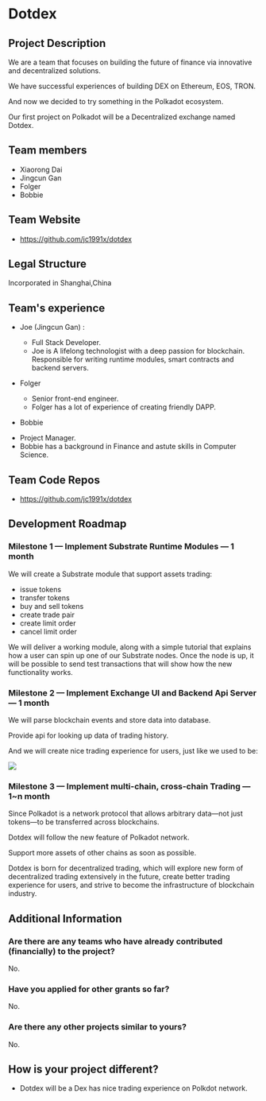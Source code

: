 # Dotdex

## Project Description

We are a team that focuses on building the future of finance via innovative and decentralized solutions.

We have successful experiences of building DEX on Ethereum, EOS, TRON.

And now we decided to try something in the Polkadot ecosystem.

Our first project on Polkadot will be a Decentralized exchange named Dotdex.

## Team members
* Xiaorong Dai
* Jingcun Gan
* Folger
* Bobbie

## Team Website	
* https://github.com/jc1991x/dotdex

## Legal Structure 
Incorporated in Shanghai,China

## Team's experience

* Joe (Jingcun Gan)  :  
    - Full Stack Developer. 
    - Joe is A lifelong technologist with a deep passion for blockchain. Responsible for writing runtime modules, smart contracts and backend servers.

* Folger 
  - Senior front-end engineer. 
  - Folger has a lot of experience of creating friendly DAPP.

* Bobbie 
 - Project Manager. 
 - Bobbie has a background in Finance and astute skills in Computer Science.
 

## Team Code Repos
* https://github.com/jc1991x/dotdex


## Development Roadmap

### Milestone 1 — Implement Substrate Runtime Modules — 1 month 

We will create a Substrate module that support assets trading:
  
* issue tokens
* transfer tokens
* buy and sell tokens
* create trade pair
* create limit order
* cancel limit order

We will deliver a working module, along with a simple tutorial that explains how a user can spin up one of our Substrate nodes. Once the node is up, it will be possible to send test transactions that will show how the new functionality works.

### Milestone 2 — Implement Exchange UI and Backend Api Server — 1 month 

We will parse blockchain events and store data into database.

Provide api for looking up data of trading history. 

And we will create nice trading experience for users, just like we used to be: 

![](https://tva1.sinaimg.cn/large/006tNbRwgy1gaewycs7t6j31360u0nii.jpg)


### Milestone 3 — Implement multi-chain, cross-chain Trading — 1~n month 

Since Polkadot is a network protocol that allows arbitrary data—not just tokens—to be transferred across blockchains.

Dotdex will follow the new feature of Polkadot network.

Support more assets of other chains as soon as possible. 

Dotdex is born for decentralized trading, which will explore new form of decentralized trading extensively in the future, create better trading experience for users, and strive to become the infrastructure of blockchain industry.


## Additional Information

### Are there are any teams who have already contributed (financially) to the project?
No.
### Have you applied for other grants so far?
No.

### Are there any other projects similar to yours?
No.

## How is your project different?
* Dotdex will be a Dex has nice trading experience on Polkdot network.


